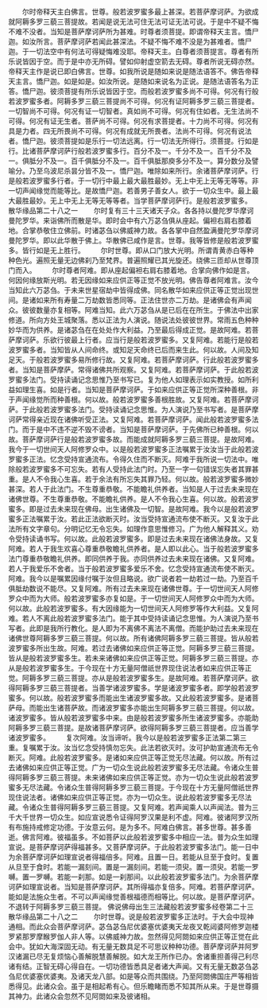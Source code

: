<!-- { "loadSidebar": true } -->
　　尔时帝释天主白佛言。世尊。般若波罗蜜多最上甚深。若菩萨摩诃萨。为欲成就阿耨多罗三藐三菩提故。若闻是说无法可住无法可证无法可说。于是中不疑不悔不难不没者。当知是菩萨摩诃萨所为甚难。时尊者须菩提。即谓帝释天主言。憍尸迦。如汝所言。菩萨摩诃萨若闻此甚深法。不疑不悔不难不没是为甚难者。憍尸迦。于一切法空中有何法可得疑悔难没耶。帝释天主。白尊者须菩提言。尊者有所乐说皆因于空。而于是中亦无所碍。譬如仰射虚空箭去无碍。尊者所说无碍亦然。帝释天主作是说已即白佛言。世尊。如我所说是随如来说是随法语答不。佛告帝释天主言。憍尸迦。如是如是。如汝所说。是随如来说名为正说。是随法语答名为正答。憍尸迦。彼须菩提有所乐说皆因于空。而般若波罗蜜多尚不可得。何况有行般若波罗蜜多者。阿耨多罗三藐三菩提尚不可得。何况有证阿耨多罗三藐三菩提者。一切智尚不可得。何况有证一切智者。真如尚不可得。何况有住如者。无生法尚不可得。何况有证无生者。菩萨尚不可得。何况有求菩提者。十力尚不可得。何况有具是力者。四无所畏尚不可得。何况有成就无所畏者。法尚不可得。何况有说法者。憍尸迦。彼须菩提如是乐行一切法远离。行一切法无所得行。须菩提。行如是行。比诸菩萨摩诃萨行般若波罗蜜多行。百分不及一。千分不及一。百千分不及一。俱胝分不及一。百千俱胝分不及一。百千俱胝那庾多分不及一。算分数分及譬喻分。乃至乌波尼杀昙分皆不及一。憍尸迦。唯除如来所行。余诸菩萨摩诃萨。行是般若波罗蜜多行者。于一切行中最上最大最胜最妙。无上中无上无等无等等。非一切声闻缘觉而能等比。是故憍尸迦。若善男子善女人。欲于一切众生中。最上最大最胜最妙。无上中无上无等无等等者。当学菩萨摩诃萨行。是般若波罗蜜多。
散华缘品第二十八之一
　　尔时复有三十三天诸天子众。各各持以曼陀罗华摩诃曼陀罗华。来诣佛所而散是华。即时会中有六万苾刍俱从座起。偏袒右肩右膝着地。合掌恭敬住立佛前。时诸苾刍以佛威神力故。各各掌中自然盈满曼陀罗华摩诃曼陀罗华。即以此华散于佛上。华散佛已咸作是言。世尊。我等皆修是般若波罗蜜多。皆行如是无上胜行。
　　尔时世尊。即从口门放大光明。所谓青黄赤白等种种色光。遍照无量无边佛刹乃至梵界。普遍照耀已其光旋还。绕佛三匝却从世尊顶门而入。
　　尔时尊者阿难。即从座起偏袒右肩右膝着地。合掌向佛作如是言。何因何缘放斯光明。若无因缘如来应供正等正觉不放光明。佛告尊者阿难言。汝今当知此六万苾刍。于未来世星宿劫中皆得成佛。同名散华如来应供正等正觉出现世间。是诸如来所有寿量二万劫数皆悉同等。正法住世亦二万劫。是诸佛会有声闻众。彼彼数量亦复相等。阿难当知。此六万苾刍从是已后在在所生。于佛法中出家修道。所向方处王城聚落。悉以正法为人演说。随说法处彼彼世界。常雨五色种种妙华而为供养。是诸苾刍在在处处作大利益。乃至最后得成正觉。是故阿难。若菩萨摩诃萨。乐欲行彼最上行者。应当行是般若波罗蜜多。又复阿难。若能行是般若波罗蜜多者。当知皆从人间命终。或知足天命终已后而来生此。何以故。人间及知足天。于般若波罗蜜多易所修行故。又复阿难。若菩萨摩诃萨。行此般若波罗蜜多者。当知是菩萨摩萨。常得诸佛共所观察。又复阿难。若菩萨摩诃萨。于此般若波罗蜜多法门。受持读诵记念思惟乃至书写已。复为他人如理表示如实教授。如所利益如理生喜。如是行者。当知是菩萨摩诃萨。于如来应供正等正觉所深种善根。非于声闻缘觉所而种善根。何以故。般若波罗蜜多善根胜故。又复阿难。若菩萨摩诃萨。于此般若波罗蜜多法门。受持读诵记念思惟。为人演说乃至书写者。是菩萨摩诃萨常得亲近现在诸佛听受正法。又复阿难。若菩萨摩诃萨。闻此般若波罗蜜多法门。而于是中不违不逆不毁不谤者。当知是菩萨摩诃萨。于先佛所已种善根。何以故。菩萨摩诃萨行是般若波罗蜜多故。而能成就阿耨多罗三藐三菩提。是故阿难。我今于一切世间天人阿修罗众中。以是般若波罗蜜多正法嘱累于汝汝当于此般若波罗蜜多正法。忆念受持宣通流布。令得久住而不断灭。阿难于我所说一切法中。唯除般若波罗蜜多不可忘失。若有人受持此法门时。乃至一字一句错误忘失者其罪甚重。是人不令我心生喜。若于余法有所忘失其罪乃轻。何以故。般若波罗蜜多微妙甚深。若人于此法门。不生尊重恭敬。不能瞻礼供养者。当知是人于过去未来现在诸佛世尊。不生尊重恭敬。不能瞻礼供养。是人不令我心生喜。何以故。般若波罗蜜多。即是过去未来现在佛母。出生诸佛及一切智。是故阿难。我今以是般若波罗蜜多正法嘱累于汝。若此正法欲断灭时。汝当受持宣通流布使不断灭。又复汝于此法所有文字章句。分明记忆无令忘失。如理作意思惟修习。广为他人解释其义。劝令受持读诵书写。何以故。此般若波罗蜜多。即是过去未来现在诸佛法身故。又复阿难。若人于我生欢喜心尊重恭敬瞻礼供养者。是人即以此心。当于般若波罗蜜多法门尊重恭敬瞻礼供养。即同供养于我。亦同供养过去未来现在诸佛。又复阿难。若人于我爱乐不舍者。当于般若波罗蜜多爱乐不舍。忆念受持宣通流布使不断灭。阿难。我今以是嘱累因缘付嘱于汝但且略说。欲广说者若一劫若过一劫。乃至百千俱胝劫数说不能尽。又复阿难。所有过去未来现在诸佛世尊。于一切世间天人阿修罗众中而为大师。般若波罗蜜多亦复如是。于一切世间天人阿修罗众中而为大师。何以故。此般若波罗蜜多。有大因缘能为一切世间天人阿修罗等作大利益。又复阿难。若人不离此般若波罗蜜多法门。能于其中受持读诵记念思惟。为人演说乃至书写者。此即是我所行教化。是人即为不离佛不离法不离僧。而能护助过去未来现在诸佛世尊阿耨多罗三藐三菩提。何以故。所有诸佛阿耨多罗三藐三菩提。皆从般若波罗蜜多所出生故。阿难。若过去诸佛如来应供正等正觉。阿耨多罗三藐三菩提。皆从是般若波罗蜜多生。若未来诸佛如来应供正等正觉。阿耨多罗三藐三菩提。亦从是般若波罗蜜多生。于今现在十方无量阿僧祇世界现住说法者如来应供正等正觉。阿耨多罗三藐三菩提。亦从是般若波罗蜜多生。是故阿难。若菩萨摩诃萨。欲得阿耨多罗三藐三菩提者。当善学诸波罗蜜多。学是诸波罗蜜多者。即学般若波罗蜜多。何以故。般若波罗蜜多而能出生诸波罗蜜多故。又此般若波罗蜜多。是诸菩萨母。而能出生诸菩萨故。而诸波罗蜜多亦能出生阿耨多罗三藐三菩提。何以故。诸波罗蜜多。皆从般若波罗蜜多中来。由是般若波罗蜜多所生诸波罗蜜多。亦能助阿耨多罗三藐三菩提。是故诸菩萨摩诃萨。欲得阿耨多罗三藐三菩提者。应当善学诸波罗蜜多。
　　复次阿难。汝当谛听。我今以是般若波罗蜜多正法第二第三重。复嘱累于汝。汝当忆念受持慎勿忘失。此法若欲灭时。汝可护助宣通流布无令断灭。阿难。此般若波罗蜜多。是诸如来应供正等正觉无尽法藏。何以故。所有过去诸佛如来应供正等正觉。广为一切众生说此般若波罗蜜多无尽法藏。令诸众生普得阿耨多罗三藐三菩提。未来诸佛如来应供正等正觉。亦为一切众生说此般若波罗蜜多无尽法藏。令诸众生普得阿耨多罗三藐三菩提。于今现在十方无量阿僧祇世界现住说法者。诸佛如来应供正等正觉。亦为一切众生。说此般若波罗蜜多无尽法藏。令诸众生普得阿耨多罗三藐三菩提。又复阿难。若声闻乘人以声闻法。普为三千大千世界一切众生。如应宣说悉令证得阿罗汉果是利不虚。阿难。彼诸阿罗汉所有布施持戒修定功德。于汝意云何。是为多不。阿难白佛言。甚多世尊。甚多善逝。佛言阿难。彼福虽多。不如菩萨以此般若波罗蜜多中相应一法。普为众生如理宣说。是菩萨摩诃萨得福甚多。又菩萨摩诃萨。于此般若波罗蜜多法门。能一日中为余菩萨摩诃萨如理宣说者得福倍多。阿难。且置一日。若能从旦至于食时。复置从旦至于食时。若能一漏刻间。置是一漏刻间。若能一须臾。置一须臾。若能一罗嚩。置一罗嚩。若能一刹那。如是一刹那间。以此般若波罗蜜多法门。为余菩萨摩诃萨如理宣说者。当知是菩萨摩诃萨。其所得福亦复倍多。阿难。若菩萨摩诃萨。能如是法施众生者。不可以声闻缘觉善根福德而相等比。何以故。是菩萨摩诃萨。不退转于阿耨多罗三藐三菩提。
佛说佛母出生三法藏般若波罗蜜多经卷第二十三散华缘品第二十八之二
　　尔时世尊。说是般若波罗蜜多正法时。于大会中现神通相。而此众会菩萨摩诃萨。苾刍苾刍尼优婆塞优婆夷天龙夜叉乾闼婆阿修罗迦楼罗紧那罗摩睺罗伽人非人等。以佛威神力故。忽然得见阿閦如来应供正等正觉在此会中。犹如大海深固无动。有无量无数具足不可思议种种功德。菩萨摩诃萨并阿罗汉诸漏已尽无复烦恼心善解脱慧善解脱。如大龙王所作已办。舍诸重担善得己利尽诸有结。正智无碍心得自在。一切功德皆悉具足者诸大声闻。又有无量无数苾刍苾刍尼优婆塞优婆夷。及诸天龙八部。如是等众而共围绕。乃至阿閦佛国庄严等相皆悉得见。此诸众会。虽于是相起希有心。但乐瞻睹而悉不知其所从来。于是世尊摄其神力。此诸众会忽然不见阿閦如来及彼诸相。
